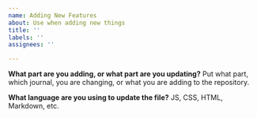 ```yaml
---
name: Adding New Features
about: Use when adding new things
title: ''
labels: ''
assignees: ''

---
```


**What part are you adding, or what part are you updating?**
Put what part, which journal, you are changing, or what you are adding to the repository.

**What language are you using to update the file?**
JS, CSS, HTML, Markdown, etc.
